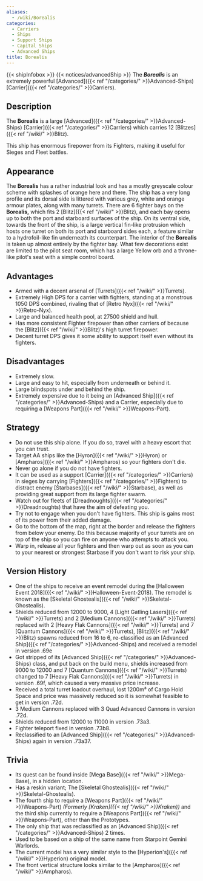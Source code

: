 ```yaml
---
aliases:
  - /wiki/Borealis
categories:
  - Carriers
  - Ships
  - Support Ships
  - Capital Ships
  - Advanced Ships
title: Borealis
---
```


{{< shipInfobox >}} {{< notices/advancedShip >}} The **_Borealis_** is an extremely powerful [Advanced]({{< ref "/categories/" >}}Advanced-Ships) [Carrier]({{< ref "/categories/" >}}Carriers).

## Description

The **Borealis** is a large [Advanced]({{< ref "/categories/" >}}Advanced-Ships) [Carrier]({{< ref "/categories/" >}}Carriers) which carries 12 [Blitzes]({{< ref "/wiki/" >}}Blitz).

This ship has enormous firepower from its Fighters, making it useful for Sieges and Fleet battles.

## Appearance

The **Borealis** has a rather industrial look and has a mostly greyscale colour scheme with splashes of orange here and there. The ship has a very long profile and its dorsal side is littered with various grey, white and orange armour plates, along with many turrets. There are 6 fighter bays on the **Borealis,** which fits 2 [Blitz]({{< ref "/wiki/" >}}Blitz), and each bay opens up to both the port and starboard surfaces of the ship. On its ventral side, towards the front of the ship, is a large vertical fin-like protrusion which hosts one turret on both its port and starboard sides each, a feature similar to a hydrofoil-like fin underneath its counterpart. The interior of the **Borealis** is taken up almost entirely by the fighter bay. What few decorations exist are limited to the pilot seat room, which has a large Yellow orb and a throne-like pilot's seat with a simple control board.

## Advantages

- Armed with a decent arsenal of [Turrets]({{< ref "/wiki/" >}}Turrets).
- Extremely High DPS for a carrier with fighters, standing at a monstrous 1050 DPS combined, rivaling that of [Retro Nyx]({{< ref "/wiki/" >}}Retro-Nyx).
- Large and balanced health pool, at 27500 shield and hull.
- Has more consistent Fighter firepower than other carriers of because the [Blitz]({{< ref "/wiki/" >}}Blitz)'s high turret firepower.
- Decent turret DPS gives it some ability to support itself even without its fighters.

## Disadvantages

- Extremely slow.
- Large and easy to hit, especially from underneath or behind it.
- Large blindspots under and behind the ship.
- Extremely expensive due to it being an [Advanced Ship]({{< ref "/categories/" >}}Advanced-Ships) and a Carrier, especially due to requiring a [Weapons Part]({{< ref "/wiki/" >}}Weapons-Part).

## Strategy

- Do not use this ship alone. If you do so, travel with a heavy escort that you can trust.
- Target AA ships like the [Hyron]({{< ref "/wiki/" >}}Hyron) or [Ampharos]({{< ref "/wiki/" >}}Ampharos) so your fighters don't die.
- Never go alone if you do not have fighters.
- It can be used as a support [Carrier]({{< ref "/categories/" >}}Carriers) in sieges by carrying [Fighters]({{< ref "/categories/" >}}Fighters) to distract enemy [Starbases]({{< ref "/wiki/" >}}Starbase), as well as providing great support from its large fighter swarm.
- Watch out for fleets of [Dreadnoughts]({{< ref "/categories/" >}}Dreadnoughts) that have the aim of defeating you.
- Try not to engage when you don't have fighters. This ship is gains most of its power from their added damage.
- Go to the bottom of the map, right at the border and release the fighters from below your enemy. Do this because majority of your turrets are on top of the ship so you can fire on anyone who attempts to attack you.
- Warp in, release all your fighters and then warp out as soon as you can to your nearest or strongest Starbase if you don't want to risk your ship.

## Version History

- One of the ships to receive an event remodel during the [Halloween Event 2018]({{< ref "/wiki/" >}}Halloween-Event-2018). The remodel is known as the [Skeletal Ghostealis]({{< ref "/wiki/" >}}Skeletal-Ghostealis).
- Shields reduced from 12000 to 9000, 4 [Light Gatling Lasers]({{< ref "/wiki/" >}}Turrets) and 2 [Medium Cannons]({{< ref "/wiki/" >}}Turrets) replaced with 2 [Heavy Flak Cannons]({{< ref "/wiki/" >}}Turrets) and 7 [Quantum Cannons]({{< ref "/wiki/" >}}Turrets), [Blitz]({{< ref "/wiki/" >}}Blitz) spawns reduced from 16 to 6, re-classified as an [Advanced Ship]({{< ref "/categories/" >}}Advanced-Ships) and received a remodel in version .69e
- Got stripped of its [Advanced Ship]({{< ref "/categories/" >}}Advanced-Ships) class, and put back on the build menu, shields increased from 9000 to 12000 and 7 [Quantum Cannons]({{< ref "/wiki/" >}}Turrets) changed to 7 [Heavy Flak Cannons]({{< ref "/wiki/" >}}Turrets) in version .69f, which caused a very massive price increase.
- Received a total turret loadout overhaul, lost 1200m³ of Cargo Hold Space and price was massively reduced so it is somewhat feasible to get in version .72d.
- 3 Medium Cannons replaced with 3 Quad Advanced Cannons in version .72d.
- Shields reduced from 12000 to 11000 in version .73a3.
- Fighter teleport fixed in version .73b8.
- Reclassified to an [Advanced Ship]({{< ref "/categories/" >}}Advanced-Ships) again in version .73a37.

## Trivia

- Its quest can be found inside [Mega Base]({{< ref "/wiki/" >}}Mega-Base), in a hidden location.
- Has a reskin variant; The [Skeletal Ghostealis]({{< ref "/wiki/" >}}Skeletal-Ghostealis).
- The fourth ship to require a [Weapons Part]({{< ref "/wiki/" >}}Weapons-Part) _(Formerly [Kraken]({{< ref "/wiki/" >}}Kraken))_ and the third ship currently to require a [Weapons Part]({{< ref "/wiki/" >}}Weapons-Part), other than the Prototypes.
- The only ship that was reclassified as an [Advanced Ship]({{< ref "/categories/" >}}Advanced-Ships) 2 times.
- Used to be based on a ship of the same name from Starpoint Gemini Warlords.
- The current model has a very similar style to the [Hyperion's]({{< ref "/wiki/" >}}Hyperion) original model.
- The front vertical structure looks similar to the [Ampharos]({{< ref "/wiki/" >}}Ampharos).
